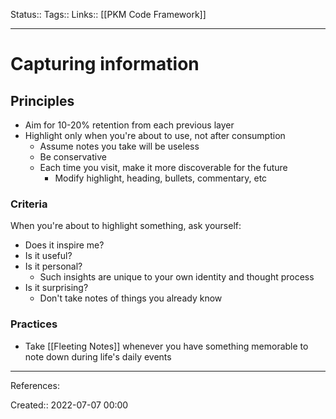 Status::
Tags:: 
Links:: [[PKM Code Framework]]
___

# Capturing information
## Principles
- Aim for 10-20% retention from each previous layer
- Highlight only when you're about to use, not after consumption
	- Assume notes you take will be useless
	- Be conservative
	- Each time you visit, make it more discoverable for the future
		- Modify highlight, heading, bullets, commentary, etc
### Criteria
When you're about to highlight something, ask yourself:
- Does it inspire me?
- Is it useful?
- Is it personal?
	- Such insights are unique to your own identity and thought process
- Is it surprising?
	- Don't take notes of things you already know
### Practices
- Take [[Fleeting Notes]] whenever you have something memorable to note down during life's daily events
___
References:

Created:: 2022-07-07 00:00